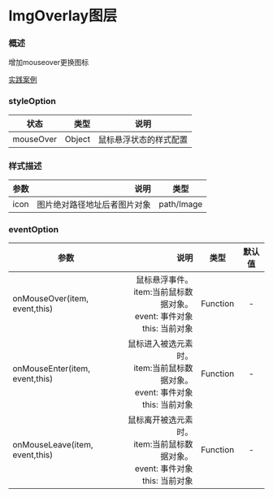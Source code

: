 # ImgOverlay图层

### 概述

增加mouseover更换图标

[实践案例](https://competent-morse-8518a5.netlify.com/examples/ImgOverlay-formatter.html ':include :type=iframe width=100% height=600px')


### styleOption

| 状态        | 类型   |  说明  |
| --------   | -----:  | :----:  |
| mouseOver    | Object |   鼠标悬浮状态的样式配置    |


### 样式描述

| 参数        | 说明   |  类型  |
| --------   | -----:  | :----:  |
| icon    | 图片绝对路径地址后者图片对象 |   path/Image    |

### eventOption

| 参数        | 说明   |  类型  |  默认值  |
| --------   | -----:  | :----:  | :----:  |
| onMouseOver(item, event,this)   | 鼠标悬浮事件。 <br> item:当前鼠标数据对象。 <br>event: 事件对象<br> this: 当前对象 |   Function    |     -     |
| onMouseEnter(item, event,this)   | 鼠标进入被选元素时。 <br> item:当前鼠标数据对象。 <br>event: 事件对象<br> this: 当前对象 |   Function    |     -     |
| onMouseLeave(item, event,this)    | 鼠标离开被选元素时。 <br> item:当前鼠标数据对象。 <br>event: 事件对象<br> this: 当前对象 |   Function    |     -     |
